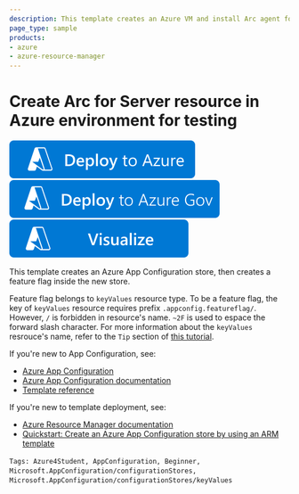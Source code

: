 ```yaml
---
description: This template creates an Azure VM and install Arc agent for testing purposes.
page_type: sample
products:
- azure
- azure-resource-manager
---
```

# Create Arc for Server resource in Azure environment for testing

[![Deploy To Azure](https://raw.githubusercontent.com/Azure/azure-quickstart-templates/master/1-CONTRIBUTION-GUIDE/images/deploytoazure.svg?sanitize=true)](https://portal.azure.com/#create/Microsoft.Template/uri/https%3A%2F%2Fraw.githubusercontent.com%2Fnitinbps%2FArcforServerSamples%2Frefs%2Fheads%2Fmain%2FInstallArcForServerWithToken%2Ftemplate.json)
[![Deploy To Azure US Gov](https://raw.githubusercontent.com/Azure/azure-quickstart-templates/master/1-CONTRIBUTION-GUIDE/images/deploytoazuregov.svg?sanitize=true)](https://portal.azure.us/#create/Microsoft.Template/uri/https%3A%2F%2Fraw.githubusercontent.com%2FAzure%2Fazure-quickstart-templates%2Fmaster%2Fquickstarts%2Fmicrosoft.appconfiguration%2Fapp-configuration-store-ff%2Fazuredeploy.json)
[![Visualize](https://raw.githubusercontent.com/Azure/azure-quickstart-templates/master/1-CONTRIBUTION-GUIDE/images/visualizebutton.svg?sanitize=true)](http://armviz.io/#/?load=https%3A%2F%2Fraw.githubusercontent.com%2FAzure%2Fazure-quickstart-templates%2Fmaster%2Fquickstarts%2Fmicrosoft.appconfiguration%2Fapp-configuration-store-ff%2Fazuredeploy.json)

This template creates an Azure App Configuration store, then creates a feature flag inside the new store.

Feature flag belongs to `keyValues` resource type. To be a feature flag, the key of `keyValues` resource requires prefix `.appconfig.featureflag/`. However, `/` is forbidden in resource's name. `~2F` is used to espace the forward slash character. For more information about the `keyValues` resrouce's name, refer to the `Tip` section of [this tutorial](https://docs.microsoft.com/azure/azure-app-configuration/quickstart-resource-manager).

If you're new to App Configuration, see:

- [Azure App Configuration](https://azure.microsoft.com/services/app-configuration/)
- [Azure App Configuration documentation](https://docs.microsoft.com/azure/azure-app-configuration/)
- [Template reference](https://docs.microsoft.com/azure/templates/microsoft.appconfiguration/allversions)

If you're new to template deployment, see:

- [Azure Resource Manager documentation](https://docs.microsoft.com/azure/azure-resource-manager/)
- [Quickstart: Create an Azure App Configuration store by using an ARM template](https://docs.microsoft.com/azure/azure-app-configuration/quickstart-resource-manager)

`Tags: Azure4Student, AppConfiguration, Beginner, Microsoft.AppConfiguration/configurationStores, Microsoft.AppConfiguration/configurationStores/keyValues`